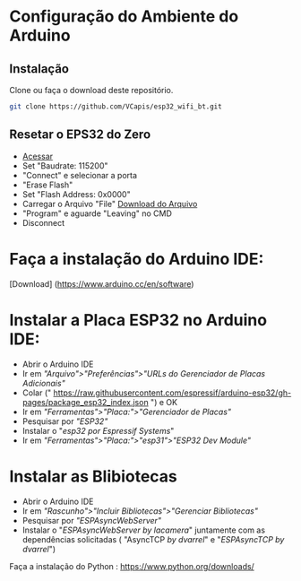 # Configuração do Ambiente do Arduino 


## Instalação 

Clone ou faça o download deste repositório.

```bash
git clone https://github.com/VCapis/esp32_wifi_bt.git
```
## Resetar o EPS32 do Zero

- [Acessar](https://espressif.github.io/esptool-js/)
- Set "Baudrate: 115200"
- "Connect" e selecionar a porta
- "Erase Flash"
- Set "Flash Address: 0x0000"
- Carregar o Arquivo "File" [Download do Arquivo](https://github.com/VCapis/esp32_wifi_bt/blob/main/assets/Factory_Reset_And_Bootloader_Repair.bin)  
- "Program" e aguarde "Leaving" no CMD
- Disconnect

# Faça a instalação do Arduino IDE:
[Download] (https://www.arduino.cc/en/software)

# Instalar a Placa ESP32 no Arduino IDE:

- Abrir o Arduino IDE
- Ir em _"Arquivo">"Preferências">"URLs do Gerenciador de Placas Adicionais"_
- Colar (" https://raw.githubusercontent.com/espressif/arduino-esp32/gh-pages/package_esp32_index.json ") e OK
- Ir em _"Ferramentas">"Placa:">"Gerenciador de Placas"_
- Pesquisar por _"ESP32"_
- Instalar o "*esp32* _por Espressif Systems_"
- Ir em _"Ferramentas">"Placa:">"esp31">"ESP32 Dev Module"_

# Instalar as Blibiotecas 

- Abrir o Arduino IDE
- Ir em _"Rascunho">"Incluir Bibliotecas">"Gerenciar Bibliotecas"_
- Pesquisar por _"ESPAsyncWebServer"_
- Instalar o "*ESPAsyncWebServer* _by lacamera_" juntamente com as dependências solicitadas ( "AsyncTCP _by dvarrel_" e "*ESPAsyncTCP* _by dvarrel_")


Faça a instalação do Python :
https://www.python.org/downloads/








